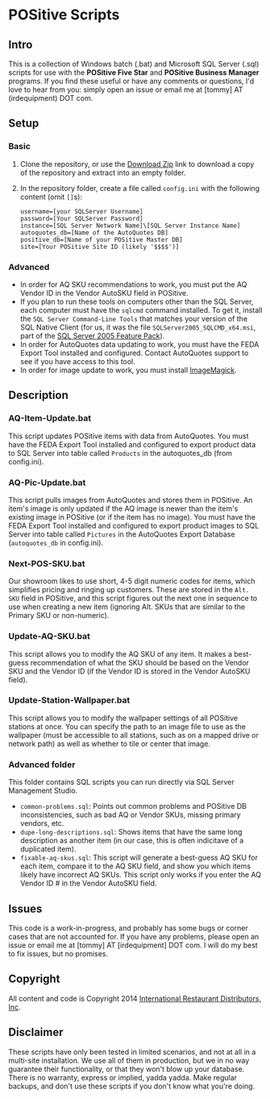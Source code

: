 # POSitive Scripts #

## Intro ##
This is a collection of Windows batch (.bat) and Microsoft SQL Server (.sql) scripts for use with the __POSitive Five Star__ and __POSitive Business Manager__ programs. If you find these useful or have any comments or questions, I'd love to hear from you: simply open an issue or email me at [tommy] AT (irdequipment) DOT com.


## Setup ##
### Basic ###
1. Clone the repository, or use the [Download Zip](https://github.com/airdrummingfool/POSitive-Scripts/archive/master.zip) link to download a copy of the repository and extract into an empty folder.
1. In the repository folder, create a file called `config.ini` with the following content (omit `[]`s):

	```
	username=[your SQLServer Username]
	password=[Your SQLServer Password]
	instance=[SQL Server Network Name]\[SQL Server Instance Name]
	autoquotes_db=[Name of the AutoQuotes DB]
	positive_db=[Name of your POSitive Master DB]
	site=[Your POSitive Site ID (likely '$$$$')]
	```

### Advanced ###
* In order for AQ SKU recommendations to work, you must put the AQ Vendor ID in the Vendor AutoSKU field in POSitive.
* If you plan to run these tools on computers other than the SQL Server, each computer must have the `sqlcmd` command installed. To get it, install the `SQL Server Command-Line Tools` that matches your version of the SQL Native Client (for us, it was the file `SQLServer2005_SQLCMD_x64.msi`, part of the [SQL Server 2005 Feature Pack](http://www.microsoft.com/en-us/download/details.aspx?id=15748)).
* In order for AutoQuotes data updating to work, you must have the FEDA Export Tool installed and configured. Contact AutoQuotes support to see if you have access to this tool.
* In order for image update to work, you must install [ImageMagick](http://imagemagick.org/script/binary-releases.php#windows).


## Description ##
### AQ-Item-Update.bat ###
This script updates POSitive items with data from AutoQuotes. You must have the FEDA Export Tool installed and configured to export product data to SQL Server into table called `Products` in the autoquotes_db (from config.ini).

### AQ-Pic-Update.bat ###
This script pulls images from AutoQuotes and stores them in POSitive. An item's image is only updated if the AQ image is newer than the item's existing image in POSitive (or if the item has no image). You must have the FEDA Export Tool installed and configured to export product images to SQL Server into table called `Pictures` in the AutoQuotes Export Database (`autoquotes_db` in config.ini).

### Next-POS-SKU.bat ###
Our showroom likes to use short, 4-5 digit numeric codes for items, which simplifies pricing and ringing up customers. These are stored in the `Alt. SKU` field in POSitive, and this script figures out the next one in sequence to use when creating a new item (ignoring Alt. SKUs that are similar to the Primary SKU or non-numeric).

### Update-AQ-SKU.bat ###
This script allows you to modify the AQ SKU of any item. It makes a best-guess recommendation of what the SKU should be based on the Vendor SKU and the Vendor ID (if the Vendor ID is stored in the Vendor AutoSKU field).

### Update-Station-Wallpaper.bat ###
This script allows you to modify the wallpaper settings of all POSitive stations at once. You can specify the path to an image file to use as the wallpaper (must be accessible to all stations, such as on a mapped drive or network path) as well as whether to tile or center that image.

### Advanced folder ###
This folder contains SQL scripts you can run directly via SQL Server Management Studio.
* `common-problems.sql`: Points out common problems and POSitive DB inconsistencies, such as bad AQ or Vendor SKUs, missing primary vendors, etc.
* `dupe-long-descriptions.sql`: Shows items that have the same long description as another item (in our case, this is often indicitave of a duplicated item).
* `fixable-aq-skus.sql`: This script will generate a best-guess AQ SKU for each item, compare it to the AQ SKU field, and show you which items likely have incorrect AQ SKUs. This script only works if you enter the AQ Vendor ID # in the Vendor AutoSKU field.


## Issues ##
This code is a work-in-progress, and probably has some bugs or corner cases that are not accounted for. If you have any problems, please open an issue or email me at [tommy] AT [irdequipment] DOT com. I will do my best to fix issues, but no promises.


## Copyright ##
All content and code is Copyright 2014 [International Restaurant Distributors, Inc](http://irdequipment.com).


## Disclaimer ##
These scripts have only been tested in limited scenarios, and not at all in a multi-site installation. We use all of them in production, but we in no way guarantee their functionality, or that they won't blow up your database. There is no warranty, express or implied, yadda yadda. Make regular backups, and don't use these scripts if you don't know what you're doing.
